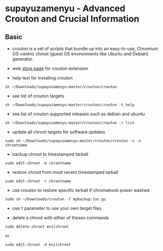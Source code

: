 # supayuzamenyu - Advanced Crouton and Crucial Information

## Basic

* crouton is a set of scripts that bundle up into an easy-to-use, Chromium OS-centric chroot (guest OS environments like Ubuntu and Debian) generator.

* web [store page](https://goo.gl/OVQOEt) for crouton extension


* help text for installing crouton
```
sh ~/Downloads/supayuzamenyu-master/crouton/crouton
```

* see list of crouton targets
```
sh ~/Downloads/supayuzamenyu-master/crouton/crouton -t help
```

* see list of crouton supported releases such as debian and ubuntu
```
sh ~/Downloads/supayuzamenyu-master/crouton/crouton -r list
```

* update all chroot targets for software updates
```
sudo sh ~/Downloads/supayuzamenyu-master/crouton/crouton -u -n chrootname
```

* backup chroot to timestamped tarball
```
sudo edit-chroot -b chrootname
```

* restore chroot from most recent timestamped tarball
```
sudo edit-chroot -r chrootname
```

* use crouton to restore specific tarball if chromebook power washed
```
sudo sh ~/Downloads/crouton -f mybackup.tar.gz
```

* use `T` parameter to use your own target files

* delete a chroot with either of theses commands
```
sudo delete-chroot evilchroot
```
or
```
sudo edit-chroot -d evilchroot
```

